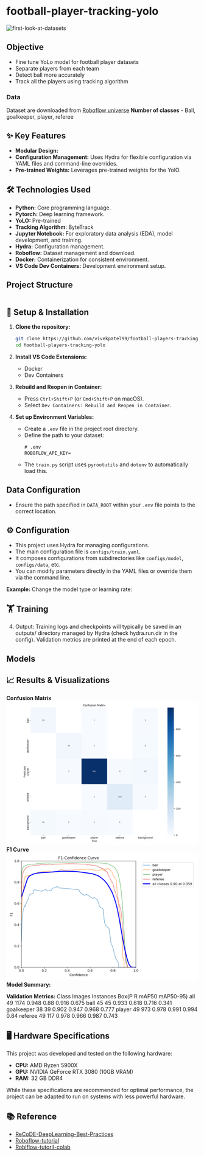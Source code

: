 # football-player-tracking-yolo

![first-look-at-datasets](readme-assets/yolo12l_processed_0bfacc_0.gif)

## Objective

- Fine tune YoLo model for football player datasets
- Separate players from each team
- Detect ball more accurately
- Track all the players using tracking algorithm

### Data

Dataset are downloaded from [Roboflow universe](https://universe.roboflow.com/roboflow-jvuqo/football-players-detection-3zvbc/model/12)
**Number of classes** - Ball, goalkeeper, player, referee

## ✨ Key Features

- **Modular Design:**
- **Configuration Management:** Uses Hydra for flexible configuration via YAML files and command-line overrides.
- **Pre-trained Weights:** Leverages pre-trained weights for the YolO.

## 🛠️ Technologies Used

- **Python:** Core programming language.
- **Pytorch:** Deep learning framework.
- **YoLO:** Pre-trained
- **Tracking Algorithm**: ByteTrack
- **Jupyter Notebook:** For exploratory data analysis (EDA), model development, and training.
- **Hydra:** Configuration management.
- **Roboflow:** Dataset management and download.
- **Docker:** Containerization for consistent environment.
- **VS Code Dev Containers:** Development environment setup.

## Project Structure

```

```

## 🔧 Setup & Installation

1. **Clone the repository:**

   ```bash
   git clone https://github.com/vivekpatel99/football-players-tracking-yolo.git
   cd football-players-tracking-yolo
   ```

2. **Install VS Code Extensions:**

   - Docker
   - Dev Containers

3. **Rebuild and Reopen in Container:**

   - Press `Ctrl+Shift+P` (or `Cmd+Shift+P` on macOS).
   - Select `Dev Containers: Rebuild and Reopen in Container`.

4. **Set up Environment Variables:**

   - Create a `.env` file in the project root directory.
   - Define the path to your dataset:
     ```dotenv
     # .env
     ROBOFLOW_API_KEY=
     ```
   - The `train.py` script uses `pyrootutils` and `dotenv` to automatically load this.

## Data Configuration

- Ensure the path specified in `DATA_ROOT` within your `.env` file points to the correct location.

## ⚙️ Configuration

- This project uses Hydra for managing configurations.
- The main configuration file is `configs/train.yaml`.
- It composes configurations from subdirectories like `configs/model`, `configs/data`, etc.
- You can modify parameters directly in the YAML files or override them via the command line.

**Example:** Change the model type or learning rate:

## 🏋️ Training

4. Output: Training logs and checkpoints will typically be saved in an outputs/ directory managed by Hydra (check hydra.run.dir in the config). Validation metrics are printed at the end of each epoch.

## Models

## 📈 Results & Visualizations

**Confusion Matrix**
![confusion-matrix](readme-assets/confusion_matrix.png)
**F1 Curve**
![F1-curve](readme-assets/F1_curve.png)
**Model Summary:**

**Validation Metrics:**
Class Images Instances Box(P R mAP50 mAP50-95)
all 49 1174 0.948 0.88 0.916 0.675
ball 45 45 0.933 0.618 0.716 0.341
goalkeeper 38 39 0.902 0.947 0.968 0.777
player 49 973 0.978 0.991 0.994 0.84
referee 49 117 0.978 0.966 0.987 0.743

## 🖥️ Hardware Specifications

This project was developed and tested on the following hardware:

- **CPU:** AMD Ryzen 5900X
- **GPU:** NVIDIA GeForce RTX 3080 (10GB VRAM)
- **RAM:** 32 GB DDR4

While these specifications are recommended for optimal performance, the project can be adapted to run on systems with less powerful hardware.

## 📚 Reference

- [ReCoDE-DeepLearning-Best-Practices](https://imperialcollegelondon.github.io/ReCoDE-DeepLearning-Best-Practices/)
- [Roboflow-tutorial](https://www.youtube.com/watch?v=aBVGKoNZQUw)
- [Roblflow-tutoril-colab](https://colab.research.google.com/github/roboflow-ai/notebooks/blob/main/notebooks/football-ai.ipynb#scrollTo=H1smkPKfYm00)
